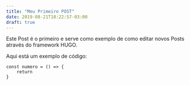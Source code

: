 ```yaml
---
title: "Meu Primeiro POST"
date: 2019-08-21T18:22:57-03:00
draft: true
---
```


Este Post é o primeiro e serve como exemplo de como editar novos Posts através do framework HUGO.

Aqui está um exemplo de código:
```
const numero = () => {
    return
}
```